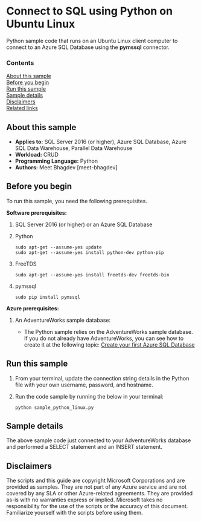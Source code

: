 # Connect to SQL using Python on Ubuntu Linux

Python sample code that runs on an Ubuntu Linux client computer to connect to an Azure SQL Database using the **pymssql** connector. 

### Contents

[About this sample](#about-this-sample)<br/>
[Before you begin](#before-you-begin)<br/>
[Run this sample](#run-this-sample)<br/>
[Sample details](#sample-details)<br/>
[Disclaimers](#disclaimers)<br/>
[Related links](#related-links)<br/>


<a name=about-this-sample></a>

## About this sample

- **Applies to:** SQL Server 2016 (or higher), Azure SQL Database, Azure SQL Data Warehouse, Parallel Data Warehouse
- **Workload:** CRUD
- **Programming Language:** Python
- **Authors:** Meet Bhagdev [meet-bhagdev]

<a name=before-you-begin></a>

## Before you begin

To run this sample, you need the following prerequisites.

**Software prerequisites:**

1. SQL Server 2016 (or higher) or an Azure SQL Database
2. Python

	```
	sudo apt-get --assume-yes update
	sudo apt-get --assume-yes install python-dev python-pip
	```
3. FreeTDS 
     
	```
	sudo apt-get --assume-yes install freetds-dev freetds-bin
	```

4. pymssql 

	```
	sudo pip install pymssql
	```
    
**Azure prerequisites:**

1. An AdventureWorks sample database: 

	- The Python sample relies on the AdventureWorks sample database. If you do not already have AdventureWorks, you can see how to create it at the following topic: [Create your first Azure SQL Database](http://azure.microsoft.com/documentation/articles/sql-database-get-started/)
	
## Run this sample

1. From your terminal, update the connection string details in the Python file with your own username, password, and hostname. 

2. Run the code sample by running the below in your terminal: 

	```
	python sample_python_linux.py
	```

<a name=sample-details></a>

## Sample details

The above sample code just connected to your AdventureWorks database and performed a SELECT statement and an INSERT statement. 

## Disclaimers
The scripts and this guide are copyright Microsoft Corporations and are provided as samples. They are not part of any Azure service and are not covered by any SLA or other Azure-related agreements. They are provided as-is with no warranties express or implied. Microsoft takes no responsibility for the use of the scripts or the accuracy of this document. Familiarize yourself with the scripts before using them.